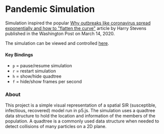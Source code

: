 # Pandemic Simulation
Simulation inspired the popular [Why outbreaks like
coronavirus spread exponentially and how to "flatten the curve"](https://www.washingtonpost.com/graphics/2020/world/corona-simulator/)
article by Harry Stevens published in the Washington Post
on March 14, 2020.

The simulation can be viewed and controlled [here](https://dansarno.github.io/p5-pandemic-simulation/).

#### Key Bindings
- `p` = pause/resume simulation
- `r` = restart simulation
- `h` = show/hide quadtree
- `f` = hide/show frames per second

### About
This project is a simple visual representation of a spatial SIR
(susceptible, infectious, recovered) model run in p5.js. 
The simulation uses a quadtree data structure to hold the location
and information of the members of the population. A quadtree
is a commonly used data structure when needed to detect collisions
of many particles on a 2D plane.
